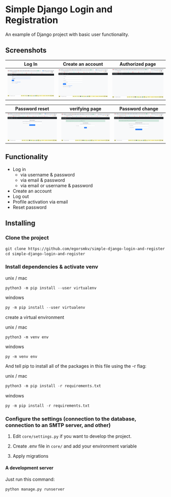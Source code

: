# Simple Django Login and Registration

An example of Django project with basic user functionality.

## Screenshots

| Log In | Create an account | Authorized page |
| -------|--------------|-----------------|
| <img src="./screenshots/login.png" width="200"> | <img src="./screenshots/create_an_account.png" width="200"> | <img src="./screenshots/authorized_page.png" width="200"> |

| Password reset | verifying page | Password change |
| ---------------|------------------|-----------------|
| <img src="./screenshots/password_reset.png" width="200"> | <img src="./screenshots/verifying_page.png" width="200"> | <img src="./screenshots/change_password.png" width="200"> |

## Functionality

- Log in
  - via username & password
  - via email & password
  - via email or username & password
- Create an account
- Log out
- Profile activation via email
- Reset password

## Installing

### Clone the project

```
git clone https://github.com/egorsmkv/simple-django-login-and-register
cd simple-django-login-and-register
```

### Install dependencies & activate venv

unix / mac

``` python
python3 -m pip install --user virtualenv
```

windows

```python
py -m pip install --user virtualenv
```

create a virtual environment

unix / mac

```pyhton
python3 -m venv env
```

windows

```pyhton
py -m venv env
```

And tell pip to install all of the packages in this file using the -r flag:

unix / mac

``` python
python3 -m pip install -r requirements.txt
```

windows

```python
py -m pip install -r requirements.txt
```

### Configure the settings (connection to the database, connection to an SMTP server, and other)

1. Edit `core/settings.py` if you want to develop the project.

2. Create .env file in `core/` and add your environment variable

3. Apply migrations

#### A development server

Just run this command:

``` python
python manage.py runserver
```
